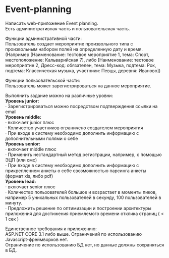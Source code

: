 # Event-planning
Написать web-приложение Event planning.  
Есть административная часть и пользовательская часть.  

Функции административной части:  
Пользователь создает мероприятие произвольного типа с произвольным набором полей на определенную дату и время.  
(Например [Наименование: тестовое мероприятие 1, тема: Спорт, местоположение: Кальварийская 7],
либо [Наименование: тестовое мероприятие 2, Дресс-код: обязателен, тема: Музыка, подтема: Рок, подтема: Классическая музыка, участники: Певцы, деревня: Иваново])  

Функции пользовательской части:  
Пользователь может зарегистрироваться на данное мероприятие.  

Выполнить задание можно на различные уровни:  
**Уровень junior:**  
·         Зарегистрироваться можно посредством подтверждения ссылки на email  
**Уровень middle:**  
·         включает junior плюс  
·         Количество участников ограничено создателем мероприятия  
·         При входе в систему необходимо дополнить информацию с дополнительными полями о себе  
**Уровень senior:**  
·         включает  middle плюс  
·         Применить нестандартный метод регистрации, например, с помощью ЭЦП (или смс)  
·         При входе в систему необходимо дополнить информацию с прикреплением анкеты о себе cвозможностью парсинга анкеты (формат xls, либо pdf)  
**Уровень lead:**  
·         включает senior плюс  
·         Количество пользователей большое и возрастает в моменты пиков, например 5 уникальных пользователей в секунду, 100 пользователей в минуту.  
·         Предложить решение по оптимизации и построении архитектуры приложения для достижения приемлемого времени отклика страниц ( < 1 сек )  

Единственное требования к приложению:  
ASP.NET CORE 3.1 либо выше. Ограничений по использованию Javascript-фреймворков нет.  
Ограничение по использованию БД нет, но данные должны сохраняться в БД.  
